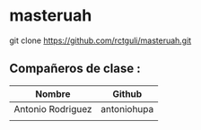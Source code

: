 # masteruah
git clone https://github.com/rctguli/masteruah.git
<div class="custom-class" markdown="1">
</div>

## Compañeros de clase : ##

| Nombre | Github
| :------: | :------: |
| Antonio Rodriguez | antoniohupa  |   
|   |   |    |

